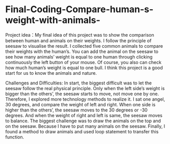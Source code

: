 # Final-Coding-Compare-human-s-weight-with-animals-
Project idea：My final idea of this project was to show the comparison between human and animals on their weights.
I follow the principle of seesaw to visualise the result. I collected five common animals to compare their weights 
with the human’s. You can add the animal on the seesaw to see how many animals’ weight is equal to one human through 
clicking continuously the left button of your mouse. Of course, you also can check how much human’s weight is equal 
to one bull. I think this project is a good start for us to know the animals and nature.

Challenges and Difficulties: In start, the biggest difficult was to let the seesaw follow the real physical principle. 
Only when the left side’s weight is bigger than the others’, the seesaw starts to move, not move one by one. Therefore, 
I explored more technology methods to realize it. I sat one angel, 30 degrees, and compare the weight of left and right. 
When one side is higher than the others’, the seesaw moves to the 30 degrees or -30 degrees. And when the weight of right 
and left is same, the seesaw moves to balance.
The biggest challenge was to draw the animals on the top and on the seesaw. Because I have to put many animals on the 
seesaw. Finally, I found a method to draw animals and used loop statement to transfer this function. 



